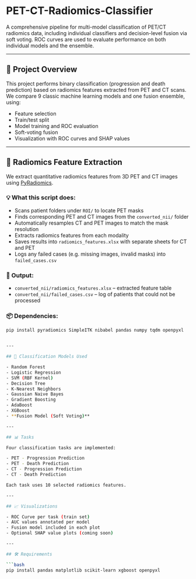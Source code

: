 # PET-CT-Radiomics-Classifier
A comprehensive pipeline for multi-model classification of PET/CT radiomics data, including individual classifiers and decision-level fusion via soft voting. ROC curves are used to evaluate performance on both individual models and the ensemble.

---

## 📌 Project Overview

This project performs binary classification (progression and death prediction) based on radiomics features extracted from PET and CT scans. We compare 9 classic machine learning models and one fusion ensemble, using:

- Feature selection
- Train/test split
- Model training and ROC evaluation
- Soft-voting fusion
- Visualization with ROC curves and SHAP values
---

## 🧬 Radiomics Feature Extraction

We extract quantitative radiomics features from 3D PET and CT images using [PyRadiomics](https://github.com/AIM-Harvard/pyradiomics).

### 💡 What this script does:

- Scans patient folders under `ROI/` to locate PET masks
- Finds corresponding PET and CT images from the `converted_nii/` folder
- Automatically resamples CT and PET images to match the mask resolution
- Extracts radiomics features from each modality
- Saves results into `radiomics_features.xlsx` with separate sheets for CT and PET
- Logs any failed cases (e.g. missing images, invalid masks) into `failed_cases.csv`

### 📁 Output:

- `converted_nii/radiomics_features.xlsx` – extracted feature table
- `converted_nii/failed_cases.csv` – log of patients that could not be processed

### 📦 Dependencies:

```bash
pip install pyradiomics SimpleITK nibabel pandas numpy tqdm openpyxl


---

## 🧪 Classification Models Used

- Random Forest  
- Logistic Regression  
- SVM (RBF Kernel)  
- Decision Tree  
- K-Nearest Neighbors  
- Gaussian Naive Bayes  
- Gradient Boosting  
- AdaBoost  
- XGBoost  
- **Fusion Model (Soft Voting)**

---

## 📊 Tasks

Four classification tasks are implemented:

- PET - Progression Prediction  
- PET - Death Prediction  
- CT - Progression Prediction  
- CT - Death Prediction  

Each task uses 10 selected radiomics features.

---

## 📈 Visualizations

- ROC Curve per task (train set)  
- AUC values annotated per model  
- Fusion model included in each plot  
- Optional SHAP value plots (coming soon)

---

## 🛠 Requirements

```bash
pip install pandas matplotlib scikit-learn xgboost openpyxl
